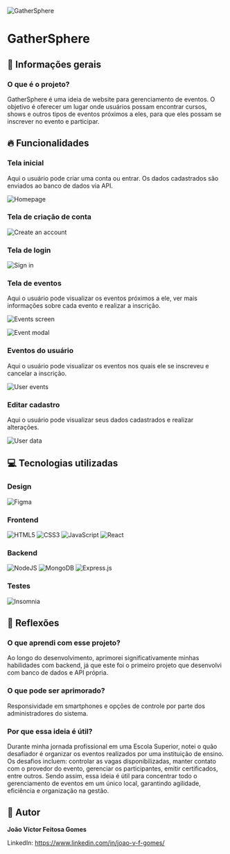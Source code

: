 ![GatherSphere](https://i.imgur.com/1XFr3rw.jpg)

# GatherSphere

## 📘 Informações gerais

### O que é o projeto?

GatherSphere é uma ideia de website para gerenciamento de eventos. O objetivo é oferecer um lugar onde usuários possam encontrar cursos, shows e outros tipos de eventos próximos a eles, para que eles possam se inscrever no evento e participar.

## 🔥 Funcionalidades

### Tela inicial

Aqui o usuário pode criar uma conta ou entrar. Os dados cadastrados são enviados ao banco de dados via API.

![Homepage](https://i.imgur.com/mxFEJkK.jpg)

### Tela de criação de conta

![Create an account](https://i.imgur.com/UEEu0DB.jpg)

### Tela de login

![Sign in](https://i.imgur.com/SXwgCj8.jpg)

### Tela de eventos

Aqui o usuário pode visualizar os eventos próximos a ele, ver mais informações sobre cada evento e realizar a inscrição.

![Events screen](https://i.imgur.com/VSWGsBb.jpg)

![Event modal](https://i.imgur.com/GS1OJDs.jpg)

### Eventos do usuário

Aqui o usuário pode visualizar os eventos nos quais ele se inscreveu e cancelar a inscrição.

![User events](https://i.imgur.com/FLxDnDR.jpg)

### Editar cadastro

Aqui o usuário pode visualizar seus dados cadastrados e realizar alterações.

![User data](https://i.imgur.com/2kqJeds.jpg)

## 💻 Tecnologias utilizadas

### Design

![Figma](https://img.shields.io/badge/figma-%23F24E1E.svg?style=for-the-badge&logo=figma&logoColor=white)

### Frontend

![HTML5](https://img.shields.io/badge/html5-%23E34F26.svg?style=for-the-badge&logo=html5&logoColor=white)
![CSS3](https://img.shields.io/badge/css3-%231572B6.svg?style=for-the-badge&logo=css3&logoColor=white)
![JavaScript](https://img.shields.io/badge/javascript-%23323330.svg?style=for-the-badge&logo=javascript&logoColor=%23F7DF1E)
![React](https://img.shields.io/badge/react-%2320232a.svg?style=for-the-badge&logo=react&logoColor=%2361DAFB)

### Backend

![NodeJS](https://img.shields.io/badge/node.js-6DA55F?style=for-the-badge&logo=node.js&logoColor=white)
![MongoDB](https://img.shields.io/badge/MongoDB-%234ea94b.svg?style=for-the-badge&logo=mongodb&logoColor=white)
![Express.js](https://img.shields.io/badge/express.js-%23404d59.svg?style=for-the-badge&logo=express&logoColor=%2361DAFB)

### Testes

![Insomnia](https://img.shields.io/badge/Insomnia-black?style=for-the-badge&logo=insomnia&logoColor=5849BE)

## 🤔 Reflexões

### O que aprendi com esse projeto?

Ao longo do desenvolvimento, aprimorei significativamente minhas habilidades com backend, já que este foi o primeiro projeto que desenvolvi com banco de dados e API própria.

### O que pode ser aprimorado?

Responsividade em smartphones e opções de controle por parte dos administradores do sistema.

### Por que essa ideia é útil?

Durante minha jornada profissional em uma Escola Superior, notei o quão desafiador é organizar os eventos realizados por uma instituição de ensino. Os desafios incluem: controlar as vagas disponibilizadas, manter contato com o provedor do evento, gerenciar os participantes, emitir certificados, entre outros. Sendo assim, essa ideia é útil para concentrar todo o gerenciamento de eventos em um único local, garantindo agilidade, eficiência e organização na gestão.

## 👨 Autor

**João Víctor Feitosa Gomes**

LinkedIn: https://www.linkedin.com/in/joao-v-f-gomes/
